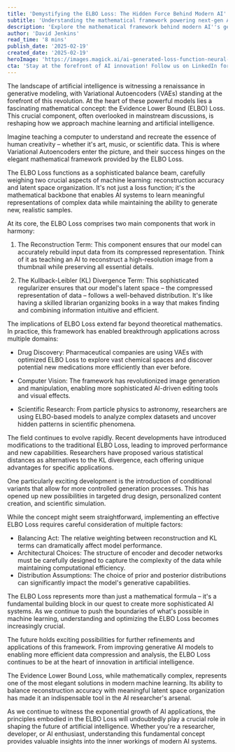 ```yaml
---
title: 'Demystifying the ELBO Loss: The Hidden Force Behind Modern AI''s Generative Powers'
subtitle: 'Understanding the mathematical framework powering next-gen AI'
description: 'Explore the mathematical framework behind modern AI''s generative capabilities through the lens of ELBO Loss, a crucial component in Variational Autoencoders that''s revolutionizing everything from drug discovery to computer vision.'
author: 'David Jenkins'
read_time: '8 mins'
publish_date: '2025-02-19'
created_date: '2025-02-19'
heroImage: 'https://images.magick.ai/ai-generated-loss-function-neural-network.jpg'
cta: 'Stay at the forefront of AI innovation! Follow us on LinkedIn for more deep dives into the mathematical foundations shaping the future of artificial intelligence.'
---
```


The landscape of artificial intelligence is witnessing a renaissance in generative modeling, with Variational Autoencoders (VAEs) standing at the forefront of this revolution. At the heart of these powerful models lies a fascinating mathematical concept: the Evidence Lower Bound (ELBO) Loss. This crucial component, often overlooked in mainstream discussions, is reshaping how we approach machine learning and artificial intelligence.

Imagine teaching a computer to understand and recreate the essence of human creativity – whether it's art, music, or scientific data. This is where Variational Autoencoders enter the picture, and their success hinges on the elegant mathematical framework provided by the ELBO Loss.

The ELBO Loss functions as a sophisticated balance beam, carefully weighing two crucial aspects of machine learning: reconstruction accuracy and latent space organization. It's not just a loss function; it's the mathematical backbone that enables AI systems to learn meaningful representations of complex data while maintaining the ability to generate new, realistic samples.

At its core, the ELBO Loss comprises two main components that work in harmony:

1. The Reconstruction Term: This component ensures that our model can accurately rebuild input data from its compressed representation. Think of it as teaching an AI to reconstruct a high-resolution image from a thumbnail while preserving all essential details.

2. The Kullback-Leibler (KL) Divergence Term: This sophisticated regularizer ensures that our model's latent space – the compressed representation of data – follows a well-behaved distribution. It's like having a skilled librarian organizing books in a way that makes finding and combining information intuitive and efficient.

The implications of ELBO Loss extend far beyond theoretical mathematics. In practice, this framework has enabled breakthrough applications across multiple domains:

- Drug Discovery: Pharmaceutical companies are using VAEs with optimized ELBO Loss to explore vast chemical spaces and discover potential new medications more efficiently than ever before.

- Computer Vision: The framework has revolutionized image generation and manipulation, enabling more sophisticated AI-driven editing tools and visual effects.

- Scientific Research: From particle physics to astronomy, researchers are using ELBO-based models to analyze complex datasets and uncover hidden patterns in scientific phenomena.

The field continues to evolve rapidly. Recent developments have introduced modifications to the traditional ELBO Loss, leading to improved performance and new capabilities. Researchers have proposed various statistical distances as alternatives to the KL divergence, each offering unique advantages for specific applications.

One particularly exciting development is the introduction of conditional variants that allow for more controlled generation processes. This has opened up new possibilities in targeted drug design, personalized content creation, and scientific simulation.

While the concept might seem straightforward, implementing an effective ELBO Loss requires careful consideration of multiple factors:

- Balancing Act: The relative weighting between reconstruction and KL terms can dramatically affect model performance.
- Architectural Choices: The structure of encoder and decoder networks must be carefully designed to capture the complexity of the data while maintaining computational efficiency.
- Distribution Assumptions: The choice of prior and posterior distributions can significantly impact the model's generative capabilities.

The ELBO Loss represents more than just a mathematical formula – it's a fundamental building block in our quest to create more sophisticated AI systems. As we continue to push the boundaries of what's possible in machine learning, understanding and optimizing the ELBO Loss becomes increasingly crucial.

The future holds exciting possibilities for further refinements and applications of this framework. From improving generative AI models to enabling more efficient data compression and analysis, the ELBO Loss continues to be at the heart of innovation in artificial intelligence.

The Evidence Lower Bound Loss, while mathematically complex, represents one of the most elegant solutions in modern machine learning. Its ability to balance reconstruction accuracy with meaningful latent space organization has made it an indispensable tool in the AI researcher's arsenal.

As we continue to witness the exponential growth of AI applications, the principles embodied in the ELBO Loss will undoubtedly play a crucial role in shaping the future of artificial intelligence. Whether you're a researcher, developer, or AI enthusiast, understanding this fundamental concept provides valuable insights into the inner workings of modern AI systems.